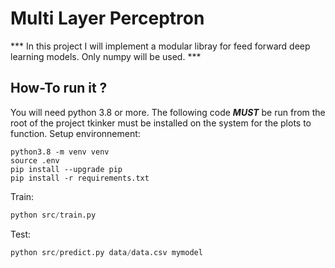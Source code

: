 # Multi Layer Perceptron
*** In this project I will implement a modular libray for feed forward deep learning models. Only numpy will be used. ***

## How-To run it ?
You will need python 3.8 or more.
The following code ***MUST*** be run from the root of the project
tkinker must be installed on the system for the plots to function.
Setup environnement:   
```
python3.8 -m venv venv
source .env
pip install --upgrade pip
pip install -r requirements.txt
```
Train:
```python
python src/train.py
```
Test:
```python
python src/predict.py data/data.csv mymodel
```

